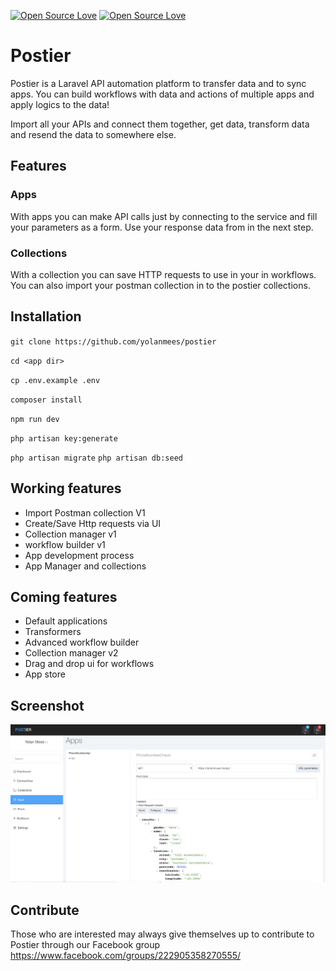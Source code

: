 [![Open Source Love](https://badges.frapsoft.com/os/gpl/gpl.svg?v=102)](https://github.com/ellerbrock/open-source-badge/)
[![Open Source Love](https://badges.frapsoft.com/os/v1/open-source.svg?v=102)](https://github.com/ellerbrock/open-source-badge/)
# Postier
Postier is a Laravel API automation platform to transfer data and to sync apps. You can build workflows with data and actions of multiple apps and apply logics to the data!

Import all your APIs and connect them together, get data, transform data and resend the data to somewhere else.

## Features

### Apps

With apps you can make API calls just by connecting to the service and fill your parameters as a form. Use your response data from in the next step.

### Collections

With a collection you can save HTTP requests to use in your in workflows. You can also import your postman collection in to the postier collections.

## Installation

`git clone https://github.com/yolanmees/postier`

`cd <app dir>`

`cp .env.example .env`


`composer install`


`npm run dev`

`php artisan key:generate`


`php artisan migrate`
`php artisan db:seed`


## Working features
- Import Postman collection V1
- Create/Save Http requests via UI
- Collection manager v1
- workflow builder v1
- App development process
- App Manager and collections

## Coming features
- Default applications
- Transformers
- Advanced workflow builder
- Collection manager v2
- Drag and drop ui for workflows
- App store


## Screenshot
![Alt text](public/screenshots/1.png)

## Contribute
Those who are interested may always give themselves up to contribute to Postier through our Facebook group
https://www.facebook.com/groups/222905358270555/

